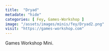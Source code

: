 ```yaml
---
title:  "Dryad"
metadate: "hide"
categories: [ Fey, Games-Workshop ]
image: "/assets/images/minis/fey/Dryad2.png"
visit: "https://games-workshop.com"
---
```

Games Workshop Mini.